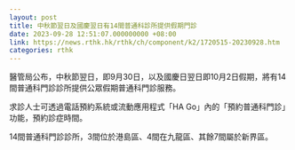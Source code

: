 ```yaml
---
layout: post
title: 中秋節翌日及國慶翌日有14間普通科診所提供假期門診
date: 2023-09-28 12:51:07.000000000 +08:00
link: https://news.rthk.hk/rthk/ch/component/k2/1720515-20230928.htm
categories: rthk
---
```


醫管局公布，中秋節翌日，即9月30日，以及國慶日翌日即10月2日假期，將有14間普通科門診診所提供公眾假期普通科門診服務。

求診人士可透過電話預約系統或流動應用程式「HA Go」內的「預約普通科門診」功能，預約診症時間。

14間普通科門診診所，3間位於港島區、4間在九龍區、其餘7間屬於新界區。
